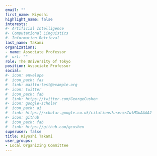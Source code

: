```yaml
---
email: ""
first_name: Kiyoshi
highlight_name: false
interests:
#- Artificial Intelligence
#- Computational Linguistics
#- Information Retrieval
last_name: Takami
organizations:
- name: Associate Professor
#  url: ""
role: The University of Tokyo
position: Associate Professor
social:
#- icon: envelope
#  icon_pack: fas
#  link: mailto:test@example.org
#- icon: twitter
#  icon_pack: fab
#  link: https://twitter.com/GeorgeCushen
#- icon: google-scholar
#  icon_pack: ai
#  link: https://scholar.google.co.uk/citations?user=sIwtMXoAAAAJ
#- icon: github
#  icon_pack: fab
#  link: https://github.com/gcushen
superuser: false
title: Kiyoshi Takami
user_groups:
- Local Organizing Committee
---
```


<!-- Eiji Hato is a professor of ... -->

